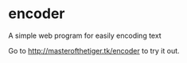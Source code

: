 # encoder
A simple web program for easily encoding text

Go to http://masterofthetiger.tk/encoder to try it out. 
